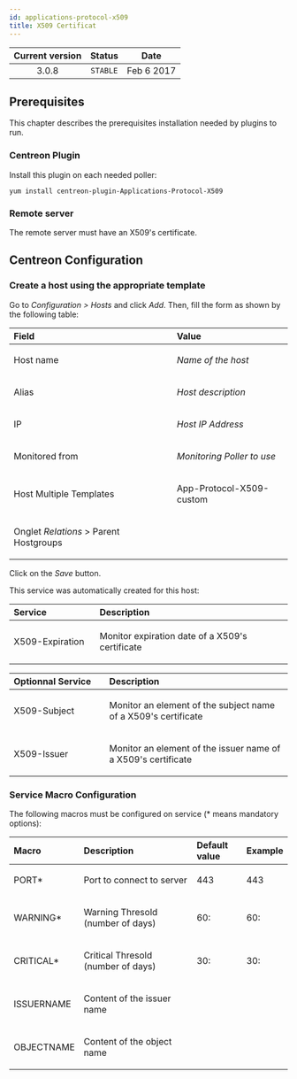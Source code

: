 ```yaml
---
id: applications-protocol-x509
title: X509 Certificat
---
```


| Current version | Status | Date |
| :-: | :-: | :-: |
| 3.0.8 | `STABLE` | Feb  6 2017 |

## Prerequisites
This chapter describes the prerequisites installation needed by plugins
to run.

### Centreon Plugin
Install this plugin on each needed poller:

    yum install centreon-plugin-Applications-Protocol-X509


### Remote server
The remote server must have an X509's certificate.

## Centreon Configuration
### Create a host using the appropriate template
Go to *Configuration &gt; Hosts* and click *Add*. Then, fill the form as
shown by the following table:

<table>
<colgroup>
<col width="58%" />
<col width="41%" />
</colgroup>
<thead>
<tr class="header">
<th align="left">Field</th>
<th align="left">Value</th>
</tr>
</thead>
<tbody>
<tr class="odd">
<td align="left"><p>Host name</p></td>
<td align="left"><p><em>Name of the host</em></p></td>
</tr>
<tr class="even">
<td align="left"><p>Alias</p></td>
<td align="left"><p><em>Host description</em></p></td>
</tr>
<tr class="odd">
<td align="left"><p>IP</p></td>
<td align="left"><p><em>Host IP Address</em></p></td>
</tr>
<tr class="even">
<td align="left"><p>Monitored from</p></td>
<td align="left"><p><em>Monitoring Poller to use</em></p></td>
</tr>
<tr class="odd">
<td align="left"><p>Host Multiple Templates</p></td>
<td align="left"><p>App-Protocol-X509-custom</p></td>
</tr>
<tr class="even">
<td align="left"><p>Onglet <em>Relations</em> &gt; Parent Hostgroups</p></td>
<td align="left"></td>
</tr>
</tbody>
</table>

Click on the *Save* button.

This service was automatically created for this host:

<table>
<colgroup>
<col width="29%" />
<col width="65%" />
</colgroup>
<thead>
<tr class="header">
<th align="left">Service</th>
<th align="left">Description</th>
</tr>
</thead>
<tbody>
<tr class="odd">
<td align="left"><p>X509-Expiration</p></td>
<td align="left"><p>Monitor expiration date of a X509's certificate</p></td>
</tr>
</tbody>
</table>

<table>
<colgroup>
<col width="34%" />
<col width="65%" />
</colgroup>
<thead>
<tr class="header">
<th align="left">Optionnal Service</th>
<th align="left">Description</th>
</tr>
</thead>
<tbody>
<tr class="odd">
<td align="left"><p>X509-Subject</p></td>
<td align="left"><p>Monitor an element of the subject name of a X509's certificate</p></td>
</tr>
<tr class="even">
<td align="left"><p>X509-Issuer</p></td>
<td align="left"><p>Monitor an element of the issuer name of a X509's certificate</p></td>
</tr>
</tbody>
</table>

### Service Macro Configuration
The following macros must be configured on service (* means mandatory
options):

<table>
<colgroup>
<col width="20%" />
<col width="47%" />
<col width="19%" />
<col width="13%" />
</colgroup>
<thead>
<tr class="header">
<th align="left">Macro</th>
<th align="left">Description</th>
<th align="left">Default value</th>
<th align="left">Example</th>
</tr>
</thead>
<tbody>
<tr class="odd">
<td align="left"><p>PORT*</p></td>
<td align="left"><p>Port to connect to server</p></td>
<td align="left"><p>443</p></td>
<td align="left"><p>443</p></td>
</tr>
<tr class="even">
<td align="left"><p>WARNING*</p></td>
<td align="left"><p>Warning Thresold (number of days)</p></td>
<td align="left"><p>60:</p></td>
<td align="left"><p>60:</p></td>
</tr>
<tr class="odd">
<td align="left"><p>CRITICAL*</p></td>
<td align="left"><p>Critical Thresold (number of days)</p></td>
<td align="left"><p>30:</p></td>
<td align="left"><p>30:</p></td>
</tr>
<tr class="even">
<td align="left"><p>ISSUERNAME</p></td>
<td align="left"><p>Content of the issuer name</p></td>
<td align="left"></td>
<td align="left"></td>
</tr>
<tr class="odd">
<td align="left"><p>OBJECTNAME</p></td>
<td align="left"><p>Content of the object name</p></td>
<td align="left"></td>
<td align="left"></td>
</tr>
</tbody>
</table>

